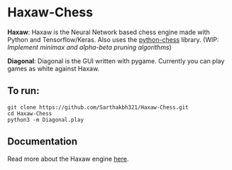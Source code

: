 # Haxaw-Chess

**Haxaw**: Haxaw is the Neural Network based chess engine made with Python and Tensorflow/Keras. Also uses the [python-chess](https://github.com/niklasf/python-chess) library. (WIP: *Implement minimax and alpha-beta pruning algorithms*)

**Diagonal**: Diagonal is the GUI written with pygame. Currently you can play games as white against Haxaw.


## To run:


	git clone https://github.com/Sarthakbh321/Haxaw-Chess.git  
	cd Haxaw-Chess
	python3 -m Diagonal.play



## Documentation

Read more about the Haxaw engine [here](Haxaw/README.md).
